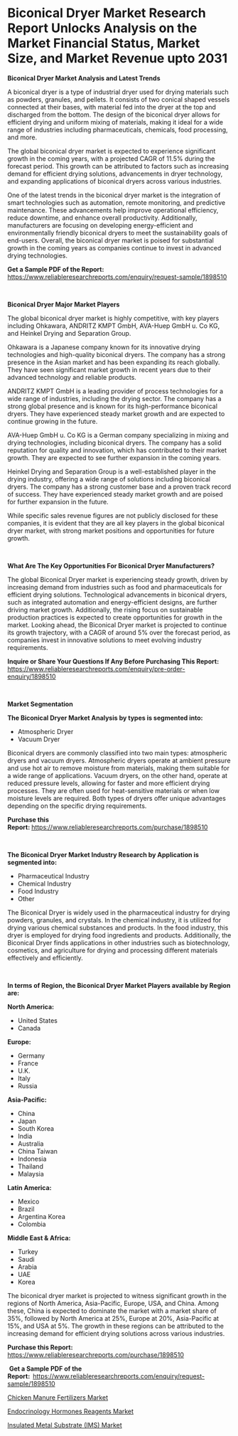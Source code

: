 <p><h1>Biconical Dryer Market Research Report Unlocks Analysis on the Market Financial Status, Market Size, and Market Revenue upto 2031</h1></p><p><strong>Biconical Dryer Market Analysis and Latest Trends</strong></p>
<p><p>A biconical dryer is a type of industrial dryer used for drying materials such as powders, granules, and pellets. It consists of two conical shaped vessels connected at their bases, with material fed into the dryer at the top and discharged from the bottom. The design of the biconical dryer allows for efficient drying and uniform mixing of materials, making it ideal for a wide range of industries including pharmaceuticals, chemicals, food processing, and more.</p><p>The global biconical dryer market is expected to experience significant growth in the coming years, with a projected CAGR of 11.5% during the forecast period. This growth can be attributed to factors such as increasing demand for efficient drying solutions, advancements in dryer technology, and expanding applications of biconical dryers across various industries.</p><p>One of the latest trends in the biconical dryer market is the integration of smart technologies such as automation, remote monitoring, and predictive maintenance. These advancements help improve operational efficiency, reduce downtime, and enhance overall productivity. Additionally, manufacturers are focusing on developing energy-efficient and environmentally friendly biconical dryers to meet the sustainability goals of end-users. Overall, the biconical dryer market is poised for substantial growth in the coming years as companies continue to invest in advanced drying technologies.</p></p>
<p><strong>Get a Sample PDF of the Report:&nbsp;</strong> <a href="https://www.reliableresearchreports.com/enquiry/request-sample/1898510">https://www.reliableresearchreports.com/enquiry/request-sample/1898510</a></p>
<p>&nbsp;</p>
<p><strong>Biconical Dryer Major Market Players</strong></p>
<p><p>The global biconical dryer market is highly competitive, with key players including Ohkawara, ANDRITZ KMPT GmbH, AVA-Huep GmbH u. Co KG, and Heinkel Drying and Separation Group. </p><p>Ohkawara is a Japanese company known for its innovative drying technologies and high-quality biconical dryers. The company has a strong presence in the Asian market and has been expanding its reach globally. They have seen significant market growth in recent years due to their advanced technology and reliable products.</p><p>ANDRITZ KMPT GmbH is a leading provider of process technologies for a wide range of industries, including the drying sector. The company has a strong global presence and is known for its high-performance biconical dryers. They have experienced steady market growth and are expected to continue growing in the future.</p><p>AVA-Huep GmbH u. Co KG is a German company specializing in mixing and drying technologies, including biconical dryers. The company has a solid reputation for quality and innovation, which has contributed to their market growth. They are expected to see further expansion in the coming years.</p><p>Heinkel Drying and Separation Group is a well-established player in the drying industry, offering a wide range of solutions including biconical dryers. The company has a strong customer base and a proven track record of success. They have experienced steady market growth and are poised for further expansion in the future.</p><p>While specific sales revenue figures are not publicly disclosed for these companies, it is evident that they are all key players in the global biconical dryer market, with strong market positions and opportunities for future growth.</p></p>
<p>&nbsp;</p>
<p><strong>What Are The Key Opportunities For Biconical Dryer Manufacturers?</strong></p>
<p><p>The global Biconical Dryer market is experiencing steady growth, driven by increasing demand from industries such as food and pharmaceuticals for efficient drying solutions. Technological advancements in biconical dryers, such as integrated automation and energy-efficient designs, are further driving market growth. Additionally, the rising focus on sustainable production practices is expected to create opportunities for growth in the market. Looking ahead, the Biconical Dryer market is projected to continue its growth trajectory, with a CAGR of around 5% over the forecast period, as companies invest in innovative solutions to meet evolving industry requirements.</p></p>
<p><strong>Inquire or Share Your Questions If Any Before Purchasing This Report:</strong> <a href="https://www.reliableresearchreports.com/enquiry/pre-order-enquiry/1898510">https://www.reliableresearchreports.com/enquiry/pre-order-enquiry/1898510</a></p>
<p>&nbsp;</p>
<p><strong>Market Segmentation</strong></p>
<p><strong>The Biconical Dryer Market Analysis by types is segmented into:</strong></p>
<p><ul><li>Atmospheric Dryer</li><li>Vacuum Dryer</li></ul></p>
<p><p>Biconical dryers are commonly classified into two main types: atmospheric dryers and vacuum dryers. Atmospheric dryers operate at ambient pressure and use hot air to remove moisture from materials, making them suitable for a wide range of applications. Vacuum dryers, on the other hand, operate at reduced pressure levels, allowing for faster and more efficient drying processes. They are often used for heat-sensitive materials or when low moisture levels are required. Both types of dryers offer unique advantages depending on the specific drying requirements.</p></p>
<p><strong>Purchase this Report:&nbsp;</strong><a href="https://www.reliableresearchreports.com/purchase/1898510">https://www.reliableresearchreports.com/purchase/1898510</a></p>
<p>&nbsp;</p>
<p><strong>The Biconical Dryer Market Industry Research by Application is segmented into:</strong></p>
<p><ul><li>Pharmaceutical Industry</li><li>Chemical Industry</li><li>Food Industry</li><li>Other</li></ul></p>
<p><p>The Biconical Dryer is widely used in the pharmaceutical industry for drying powders, granules, and crystals. In the chemical industry, it is utilized for drying various chemical substances and products. In the food industry, this dryer is employed for drying food ingredients and products. Additionally, the Biconical Dryer finds applications in other industries such as biotechnology, cosmetics, and agriculture for drying and processing different materials effectively and efficiently.</p></p>
<p>&nbsp;</p>
<p><strong>In terms of Region, the Biconical Dryer Market Players available by Region are:</strong></p>
<p>
    <p> <strong> North America: </strong>
        <ul>
            <li>United States</li>
            <li>Canada</li>
        </ul>
        </p> 
    <p> <strong> Europe: </strong>
        <ul>
            <li>Germany</li>
            <li>France</li>
            <li>U.K.</li>
            <li>Italy</li>
            <li>Russia</li>
        </ul>
        </p> 
    <p> <strong> Asia-Pacific: </strong>
        <ul>
            <li>China</li>
            <li>Japan</li>
            <li>South Korea</li>
            <li>India</li>
            <li>Australia</li>
            <li>China Taiwan</li>
            <li>Indonesia</li>
            <li>Thailand</li>
            <li>Malaysia</li>
        </ul>
        </p> 
    <p> <strong> Latin America: </strong>
        <ul>
            <li>Mexico</li>
            <li>Brazil</li>
            <li>Argentina Korea</li>
            <li>Colombia</li>
        </ul>
        </p> 
    <p> <strong> Middle East & Africa: </strong>
        <ul>
            <li>Turkey</li>
            <li>Saudi</li>
            <li>Arabia</li>
            <li>UAE</li>
            <li>Korea</li>
        </ul>
    </p>
    </p>
<p><p>The biconical dryer market is projected to witness significant growth in the regions of North America, Asia-Pacific, Europe, USA, and China. Among these, China is expected to dominate the market with a market share of 35%, followed by North America at 25%, Europe at 20%, Asia-Pacific at 15%, and USA at 5%. The growth in these regions can be attributed to the increasing demand for efficient drying solutions across various industries.</p></p>
<p><strong>Purchase this Report: </strong><a href="https://www.reliableresearchreports.com/purchase/1898510">https://www.reliableresearchreports.com/purchase/1898510</a></p>
<p>&nbsp;<strong>Get a Sample PDF of the Report:&nbsp;&nbsp;</strong><a href="https://www.reliableresearchreports.com/enquiry/request-sample/1898510">https://www.reliableresearchreports.com/enquiry/request-sample/1898510</a></p>
<p><strong></strong></p>
<p><p><a href="https://view.publitas.com/reportprime-1/chicken-manure-fertilizers-market-growth-market-trends-covid-19-impact-and-forecasts-for-period-from-2023-2030/">Chicken Manure Fertilizers Market</a></p><p><a href="https://view.publitas.com/reportprime-1/endocrinology-hormones-reagents-market-size-growing-and-forecasted-for-period-from-2023-2030-and-provides-complete-market-analysis-of-this-market/">Endocrinology Hormones Reagents Market</a></p><p><a href="https://view.publitas.com/reportprime-1/insulated-metal-substrate-ims-market-size-global-industry-overview-market-segmentation-and-forecast-2023-to-2030/">Insulated Metal Substrate (IMS) Market</a></p></p>
